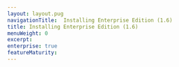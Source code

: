 ```yaml
---
layout: layout.pug
navigationTitle:  Installing Enterprise Edition (1.6)
title: Installing Enterprise Edition (1.6)
menuWeight: 0
excerpt:
enterprise: true
featureMaturity:
---
```





